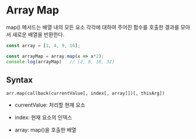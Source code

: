 # Array Map

map() 메서드는 배열 내의 모든 요소 각각에 대하여 주어진 함수를 호출한 결과를 모아서 새로운 배열을 반환한다.

``` js
const array = [1, 4, 9, 16];

const arrayMap = array.map(x => x*2);
console.log(arrayMap)   // [2, 8, 18, 32]
``` 

## Syntax

`arr.map(callback(currentValue[, index[, array]])[, thisArg])`

- currentValue: 처리할 현재 요소

- index: 현재 요소의 인덱스

- array: map()을 호출한 배열

